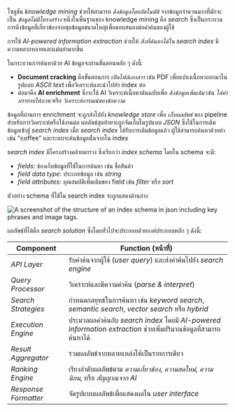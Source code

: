 
โซลูชัน _knowledge mining_ ช่วยให้สามารถ _ดึงข้อมูลโดยอัตโนมัติ_ จากข้อมูลจำนวนมากที่มักจะเป็น _ข้อมูลไม่มีโครงสร้าง_ หนึ่งในพื้นฐานของ knowledge mining คือ _search_ ซึ่งเป็นกระบวนการดึงข้อมูลที่เกี่ยวข้องจากชุดข้อมูลขนาดใหญ่เพื่อตอบสนองต่อคำค้นของผู้ใช้

การใช้ _AI-powered information extraction_ ช่วยให้ _สิ่งที่ค้นหาได้ใน search index_ มีความหลากหลายและแม่นยำมากขึ้น

ในกระบวนการค้นหาด้วย AI ข้อมูลจะผ่านขั้นตอนหลัก ๆ ดังนี้:
- **Document cracking** คือขั้นตอนการ _เปิดไฟล์เอกสาร_ เช่น PDF เพื่อแปลงเนื้อหาออกมาในรูปแบบ _ASCII text_ เพื่อวิเคราะห์และนำไปทำ index ต่อ
- ต่อมาคือ **AI enrichment** ซึ่งจะใช้ AI วิเคราะห์เนื้อหาต้นฉบับเพื่อ _ดึงข้อมูลเพิ่มเติม_ เช่น _ใส่คำบรรยายให้ภาพ_ หรือ _วิเคราะห์อารมณ์ของข้อความ_

ข้อมูลที่ผ่านการ enrichment จะถูกส่งไปยัง _knowledge store_ เพื่อ _เก็บผลลัพธ์_ ของ pipeline สำหรับการวิเคราะห์หรือใช้งานต่อ ผลลัพธ์สุดท้ายจะถูกจัดเก็บในรูปแบบ _JSON_ ซึ่งใช้ในการเติมข้อมูลเข้าสู่ _search index_ เมื่อ _search index_ ได้รับการเติมข้อมูลแล้ว ผู้ใช้สามารถค้นหาด้วยคำ เช่น "coffee" และระบบจะค้นข้อมูลนั้นจากใน index

_search index_ มีโครงสร้างคล้ายตาราง ซึ่งเรียกว่า _index schema_ โดยใน schema จะมี:

- _fields_: ช่องเก็บข้อมูลที่ใช้ในการค้นหา เช่น ชื่อสินค้า
- _field data type_: ประเภทข้อมูล เช่น _string_
- _field attributes_: คุณสมบัติเพิ่มเติมของ field เช่น _filter_ หรือ _sort_

ตัวอย่าง schema ที่ใช้ใน search index จะถูกแสดงด้านล่าง

![A screenshot of the structure of an index schema in json including key phrases and image tags.](https://learn.microsoft.com/en-us/training/wwl-data-ai/introduction-information-extraction/media/json-index-example.png)

ผลลัพธ์ที่ได้คือ _search solution_ ซึ่งโดยทั่วไปจะประกอบด้วยองค์ประกอบหลัก ๆ ดังนี้:

| **Component**        | **Function (หน้าที่)**                                                                                           |
| -------------------- | ---------------------------------------------------------------------------------------------------------------- |
| _API Layer_          | รับคำค้นจากผู้ใช้ (_user query_) และส่งคำค้นไปยัง _search engine_                                                |
| _Query Processor_    | วิเคราะห์และตีความคำค้น (_parse & interpret_)                                                                    |
| _Search Strategies_  | กำหนดกลยุทธ์ในการค้นหา เช่น _keyword search_, _semantic search_, _vector search_ หรือ _hybrid_                   |
| _Execution Engine_   | ประมวลผลคำค้นกับ _search index_ โดยมี _AI-powered information extraction_ ช่วยเพิ่มปริมาณข้อมูลที่สามารถค้นหาได้ |
| _Result Aggregator_  | รวมผลลัพธ์จากหลายแหล่งให้เป็นรายการเดียว                                                                         |
| _Ranking Engine_     | เรียงลำดับผลลัพธ์ตาม _ความเกี่ยวข้อง_, _ความสดใหม่_, _ความนิยม_, หรือ _สัญญาณจาก AI_                             |
| _Response Formatter_ | จัดรูปแบบผลลัพธ์เพื่อแสดงผลใน _user interface_                                                                   |
